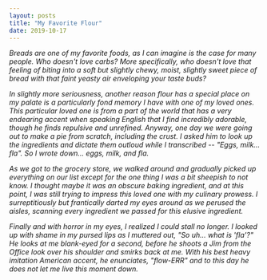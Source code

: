 ```yaml
---
layout: posts
title: "My Favorite Flour"
date: 2019-10-17
---
```


*Breads are one of my favorite foods, as I can imagine is the case for many people. Who doesn't love carbs? More specifically, who doesn't love that feeling of biting into a soft but slightly chewy, moist, slightly sweet piece of bread with that faint yeasty air enveloping your taste buds?*

*In slightly more seriousness, another reason flour has a special place on my palate is a particularly fond memory I have with one of my loved ones. This particular loved one is from a part of the world that has a very endearing accent when speaking English that I find incredibly adorable, though he finds repulsive and unrefined. Anyway, one day we were going out to make a pie from scratch, including the crust. I asked him to look up the ingredients and dictate them outloud while I transcribed -- "Eggs, milk... fla". So I wrote down... eggs, milk, and fla.*

*As we got to the grocery store, we walked around and gradually picked up everything on our list except for the one thing I was a bit sheepish to not know. I thought maybe it was an obscure baking ingredient, and at this point, I was still trying to impress this loved one with my culinary prowess. I surreptitiously but frantically darted my eyes around as we perused the aisles, scanning every ingredient we passed for this elusive ingredient.*

*Finally and with horror in my eyes, I realized I could stall no longer. I looked up with shame in my pursed lips as I muttered out, "So uh... what is 'fla'?" He looks at me blank-eyed for a second, before he shoots a Jim from the Office look over his shoulder and smirks back at me. With his best heavy imitation American accent, he enunciates, "flow-ERR" and to this day he does not let me live this moment down.*
